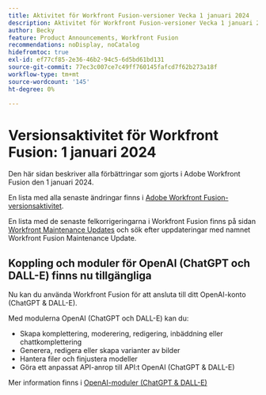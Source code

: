 ```yaml
---
title: Aktivitet för Workfront Fusion-versioner Vecka 1 januari 2024
description: Aktivitet för Workfront Fusion-versioner Vecka 1 januari 2024
author: Becky
feature: Product Announcements, Workfront Fusion
recommendations: noDisplay, noCatalog
hidefromtoc: true
exl-id: ef77cf85-2e36-46b2-94c5-6d5bd61bd131
source-git-commit: 77ec3c007ce7c49ff760145fafcd7f62b273a18f
workflow-type: tm+mt
source-wordcount: '145'
ht-degree: 0%

---
```


# Versionsaktivitet för Workfront Fusion: 1 januari 2024

Den här sidan beskriver alla förbättringar som gjorts i Adobe Workfront Fusion den 1 januari 2024.

En lista med alla senaste ändringar finns i [Adobe Workfront Fusion-versionsaktivitet](/help/workfront-fusion/fusion-product-releases/fusion-release-activity.md).

En lista med de senaste felkorrigeringarna i Workfront Fusion finns på sidan [Workfront Maintenance Updates](https://experienceleague.adobe.com/sv/docs/workfront-known-issues/releases/current-updates) och sök efter uppdateringar med namnet Workfront Fusion Maintenance Update.

## Koppling och moduler för OpenAI (ChatGPT och DALL-E) finns nu tillgängliga

Nu kan du använda Workfront Fusion för att ansluta till ditt OpenAI-konto (ChatGPT &amp; DALL-E).

Med modulerna OpenAI (ChatGPT och DALL-E) kan du:

* Skapa komplettering, moderering, redigering, inbäddning eller chattkomplettering
* Generera, redigera eller skapa varianter av bilder
* Hantera filer och finjustera modeller
* Göra ett anpassat API-anrop till API:t OpenAI (ChatGPT &amp; DALL-E)

Mer information finns i [OpenAI-moduler (ChatGPT &amp; DALL-E)](/help/workfront-fusion/references/apps-and-modules/third-party-connectors/openai-chatgpt-modules.md)
